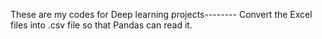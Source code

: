 These are my codes for Deep learning projects--------
Convert the Excel files into .csv file so that Pandas can read it.
